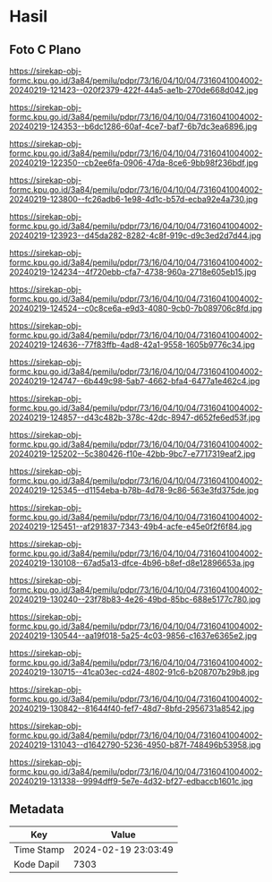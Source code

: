 # Hasil

## Foto C Plano

https://sirekap-obj-formc.kpu.go.id/3a84/pemilu/pdpr/73/16/04/10/04/7316041004002-20240219-121423--020f2379-422f-44a5-ae1b-270de668d042.jpg

https://sirekap-obj-formc.kpu.go.id/3a84/pemilu/pdpr/73/16/04/10/04/7316041004002-20240219-124353--b6dc1286-60af-4ce7-baf7-6b7dc3ea6896.jpg

https://sirekap-obj-formc.kpu.go.id/3a84/pemilu/pdpr/73/16/04/10/04/7316041004002-20240219-122350--cb2ee6fa-0906-47da-8ce6-9bb98f236bdf.jpg

https://sirekap-obj-formc.kpu.go.id/3a84/pemilu/pdpr/73/16/04/10/04/7316041004002-20240219-123800--fc26adb6-1e98-4d1c-b57d-ecba92e4a730.jpg

https://sirekap-obj-formc.kpu.go.id/3a84/pemilu/pdpr/73/16/04/10/04/7316041004002-20240219-123923--d45da282-8282-4c8f-919c-d9c3ed2d7d44.jpg

https://sirekap-obj-formc.kpu.go.id/3a84/pemilu/pdpr/73/16/04/10/04/7316041004002-20240219-124234--4f720ebb-cfa7-4738-960a-2718e605eb15.jpg

https://sirekap-obj-formc.kpu.go.id/3a84/pemilu/pdpr/73/16/04/10/04/7316041004002-20240219-124524--c0c8ce6a-e9d3-4080-9cb0-7b089706c8fd.jpg

https://sirekap-obj-formc.kpu.go.id/3a84/pemilu/pdpr/73/16/04/10/04/7316041004002-20240219-124636--77f83ffb-4ad8-42a1-9558-1605b9776c34.jpg

https://sirekap-obj-formc.kpu.go.id/3a84/pemilu/pdpr/73/16/04/10/04/7316041004002-20240219-124747--6b449c98-5ab7-4662-bfa4-6477a1e462c4.jpg

https://sirekap-obj-formc.kpu.go.id/3a84/pemilu/pdpr/73/16/04/10/04/7316041004002-20240219-124857--d43c482b-378c-42dc-8947-d652fe6ed53f.jpg

https://sirekap-obj-formc.kpu.go.id/3a84/pemilu/pdpr/73/16/04/10/04/7316041004002-20240219-125202--5c380426-f10e-42bb-9bc7-e7717319eaf2.jpg

https://sirekap-obj-formc.kpu.go.id/3a84/pemilu/pdpr/73/16/04/10/04/7316041004002-20240219-125345--d1154eba-b78b-4d78-9c86-563e3fd375de.jpg

https://sirekap-obj-formc.kpu.go.id/3a84/pemilu/pdpr/73/16/04/10/04/7316041004002-20240219-125451--af291837-7343-49b4-acfe-e45e0f2f6f84.jpg

https://sirekap-obj-formc.kpu.go.id/3a84/pemilu/pdpr/73/16/04/10/04/7316041004002-20240219-130108--67ad5a13-dfce-4b96-b8ef-d8e12896653a.jpg

https://sirekap-obj-formc.kpu.go.id/3a84/pemilu/pdpr/73/16/04/10/04/7316041004002-20240219-130240--23f78b83-4e26-49bd-85bc-688e5177c780.jpg

https://sirekap-obj-formc.kpu.go.id/3a84/pemilu/pdpr/73/16/04/10/04/7316041004002-20240219-130544--aa19f018-5a25-4c03-9856-c1637e6365e2.jpg

https://sirekap-obj-formc.kpu.go.id/3a84/pemilu/pdpr/73/16/04/10/04/7316041004002-20240219-130715--41ca03ec-cd24-4802-91c6-b208707b29b8.jpg

https://sirekap-obj-formc.kpu.go.id/3a84/pemilu/pdpr/73/16/04/10/04/7316041004002-20240219-130842--81644f40-fef7-48d7-8bfd-2956731a8542.jpg

https://sirekap-obj-formc.kpu.go.id/3a84/pemilu/pdpr/73/16/04/10/04/7316041004002-20240219-131043--d1642790-5236-4950-b87f-748496b53958.jpg

https://sirekap-obj-formc.kpu.go.id/3a84/pemilu/pdpr/73/16/04/10/04/7316041004002-20240219-131338--9994dff9-5e7e-4d32-bf27-edbaccb1601c.jpg


## Metadata

| Key        | Value               |
| ---------- | ------------------- |
| Time Stamp | 2024-02-19 23:03:49 |
| Kode Dapil | 7303                |



